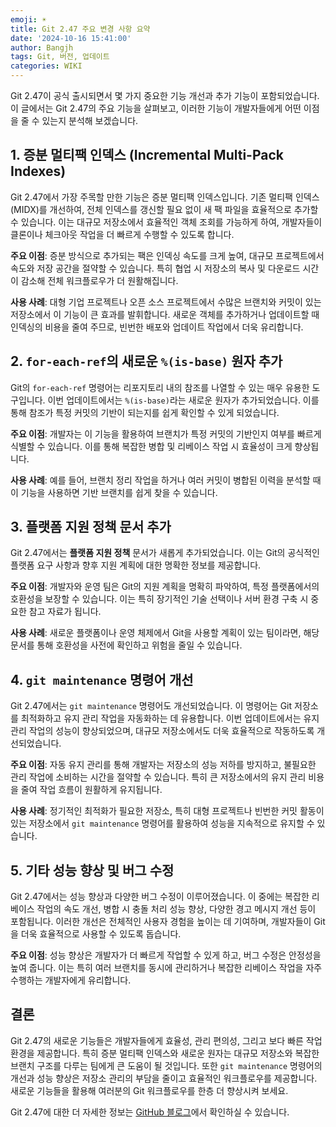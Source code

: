 ```yaml
---
emoji: ☀️
title: Git 2.47 주요 변경 사항 요약
date: '2024-10-16 15:41:00'
author: Bangjh
tags: Git, 버전, 업데이트
categories: WIKI
---
```


Git 2.47이 공식 출시되면서 몇 가지 중요한 기능 개선과 추가 기능이 포함되었습니다. 이 글에서는 Git 2.47의 주요 기능을 살펴보고, 이러한 기능이 개발자들에게 어떤 이점을 줄 수 있는지 분석해 보겠습니다.

## 1. 증분 멀티팩 인덱스 (Incremental Multi-Pack Indexes)
Git 2.47에서 가장 주목할 만한 기능은 증분 멀티팩 인덱스입니다. 기존 멀티팩 인덱스(MIDX)를 개선하여, 전체 인덱스를 갱신할 필요 없이 새 팩 파일을 효율적으로 추가할 수 있습니다. 이는 대규모 저장소에서 효율적인 객체 조회를 가능하게 하여, 개발자들이 클론이나 체크아웃 작업을 더 빠르게 수행할 수 있도록 합니다.

**주요 이점**: 증분 방식으로 추가되는 팩은 인덱싱 속도를 크게 높여, 대규모 프로젝트에서 속도와 저장 공간을 절약할 수 있습니다. 특히 협업 시 저장소의 복사 및 다운로드 시간이 감소해 전체 워크플로우가 더 원활해집니다.

**사용 사례**: 대형 기업 프로젝트나 오픈 소스 프로젝트에서 수많은 브랜치와 커밋이 있는 저장소에서 이 기능이 큰 효과를 발휘합니다. 새로운 객체를 추가하거나 업데이트할 때 인덱싱의 비용을 줄여 주므로, 빈번한 배포와 업데이트 작업에서 더욱 유리합니다.

## 2. `for-each-ref`의 새로운 `%(is-base)` 원자 추가
Git의 `for-each-ref` 명령어는 리포지토리 내의 참조를 나열할 수 있는 매우 유용한 도구입니다. 이번 업데이트에서는 `%(is-base)`라는 새로운 원자가 추가되었습니다. 이를 통해 참조가 특정 커밋의 기반이 되는지를 쉽게 확인할 수 있게 되었습니다.

**주요 이점**: 개발자는 이 기능을 활용하여 브랜치가 특정 커밋의 기반인지 여부를 빠르게 식별할 수 있습니다. 이를 통해 복잡한 병합 및 리베이스 작업 시 효율성이 크게 향상됩니다.

**사용 사례**: 예를 들어, 브랜치 정리 작업을 하거나 여러 커밋이 병합된 이력을 분석할 때 이 기능을 사용하면 기반 브랜치를 쉽게 찾을 수 있습니다.

## 3. 플랫폼 지원 정책 문서 추가
Git 2.47에서는 **플랫폼 지원 정책** 문서가 새롭게 추가되었습니다. 이는 Git의 공식적인 플랫폼 요구 사항과 향후 지원 계획에 대한 명확한 정보를 제공합니다.

**주요 이점**: 개발자와 운영 팀은 Git의 지원 계획을 명확히 파악하여, 특정 플랫폼에서의 호환성을 보장할 수 있습니다. 이는 특히 장기적인 기술 선택이나 서버 환경 구축 시 중요한 참고 자료가 됩니다.

**사용 사례**: 새로운 플랫폼이나 운영 체제에서 Git을 사용할 계획이 있는 팀이라면, 해당 문서를 통해 호환성을 사전에 확인하고 위험을 줄일 수 있습니다.

## 4. `git maintenance` 명령어 개선
Git 2.47에서는 `git maintenance` 명령어도 개선되었습니다. 이 명령어는 Git 저장소를 최적화하고 유지 관리 작업을 자동화하는 데 유용합니다. 이번 업데이트에서는 유지 관리 작업의 성능이 향상되었으며, 대규모 저장소에서도 더욱 효율적으로 작동하도록 개선되었습니다.

**주요 이점**: 자동 유지 관리를 통해 개발자는 저장소의 성능 저하를 방지하고, 불필요한 관리 작업에 소비하는 시간을 절약할 수 있습니다. 특히 큰 저장소에서의 유지 관리 비용을 줄여 작업 흐름이 원활하게 유지됩니다.

**사용 사례**: 정기적인 최적화가 필요한 저장소, 특히 대형 프로젝트나 빈번한 커밋 활동이 있는 저장소에서 `git maintenance` 명령어를 활용하여 성능을 지속적으로 유지할 수 있습니다.

## 5. 기타 성능 향상 및 버그 수정
Git 2.47에서는 성능 향상과 다양한 버그 수정이 이루어졌습니다. 이 중에는 복잡한 리베이스 작업의 속도 개선, 병합 시 충돌 처리 성능 향상, 다양한 경고 메시지 개선 등이 포함됩니다. 이러한 개선은 전체적인 사용자 경험을 높이는 데 기여하며, 개발자들이 Git을 더욱 효율적으로 사용할 수 있도록 돕습니다.

**주요 이점**: 성능 향상은 개발자가 더 빠르게 작업할 수 있게 하고, 버그 수정은 안정성을 높여 줍니다. 이는 특히 여러 브랜치를 동시에 관리하거나 복잡한 리베이스 작업을 자주 수행하는 개발자에게 유리합니다.

## 결론
Git 2.47의 새로운 기능들은 개발자들에게 효율성, 관리 편의성, 그리고 보다 빠른 작업 환경을 제공합니다. 특히 증분 멀티팩 인덱스와 새로운 원자는 대규모 저장소와 복잡한 브랜치 구조를 다루는 팀에게 큰 도움이 될 것입니다. 또한 `git maintenance` 명령어의 개선과 성능 향상은 저장소 관리의 부담을 줄이고 효율적인 워크플로우를 제공합니다. 새로운 기능들을 활용해 여러분의 Git 워크플로우를 한층 더 향상시켜 보세요.

Git 2.47에 대한 더 자세한 정보는 [GitHub 블로그](https://github.blog/open-source/git/highlights-from-git-2-47/)에서 확인하실 수 있습니다.

```toc

```
